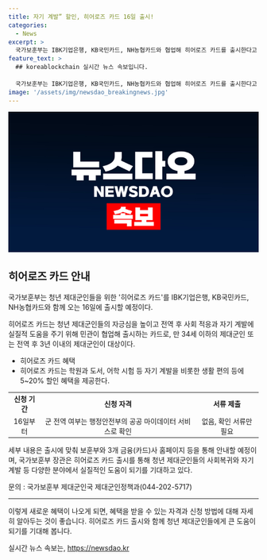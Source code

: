 ```yaml
---
title: 자기 계발” 할인, 히어로즈 카드 16일 출시!
categories:
  - News
excerpt: >
  국가보훈부는 IBK기업은행, KB국민카드, NH농협카드와 협업해 히어로즈 카드를 출시한다고 밝혔다. 이 카드는 제대군인들을 위해 설계되었으며, 학원, 도서, 어학 시험 등에서 5~20% 할인 혜택을 제공한다. 16일부터 제대군인들은 별도 서류 없이 카드를 발급받을 수 있으며, 세부 내용은 보훈부와 3개 금융(카드)사 홈페이지 등에서 안내할 예정이다. 보훈부 장관은 이를 통해 제대군인들의 사회복귀와 자기 계발을 지원하기를 바란다.
feature_text: >
  ## koreablockchain 실시간 뉴스 속보입니다.

  국가보훈부는 IBK기업은행, KB국민카드, NH농협카드와 협업해 히어로즈 카드를 출시한다고 밝혔다. 이 카드는 제대군인들을 위해 설계되었으며, 학원, 도서, 어학 시험 등에서 5~20% 할인 혜택을 제공한다. 16일부터 제대군인들은 별도 서류 없이 카드를 발급받을 수 있으며, 세부 내용은 보훈부와 3개 금융(카드)사 홈페이지 등에서 안내할 예정이다. 보훈부 장관은 이를 통해 제대군인들의 사회복귀와 자기 계발을 지원하기를 바란다.
image: '/assets/img/newsdao_breakingnews.jpg'
---
```


<p><img src="/assets/img/newsdao_breakingnews.jpg" alt="koreablockchain 속보" /></p>

<h2 data-ke-size="size26">히어로즈 카드 안내</h2>

<p>국가보훈부는 청년 제대군인들을 위한 '히어로즈 카드'를 IBK기업은행, KB국민카드, NH농협카드와 함께 오는 16일에 출시할 예정이다.</p>

<p data-ke-size="size16">히어로즈 카드는 청년 제대군인들의 자긍심을 높이고 전역 후 사회 적응과 자기 계발에 실질적 도움을 주기 위해 민관이 협업해 출시하는 카드로, 만 34세 이하의 제대군인 또는 전역 후 3년 이내의 제대군인이 대상이다.</p>

<ul>
  <li>히어로즈 카드 혜택</li>
  <li>히어로즈 카드는 학원과 도서, 어학 시험 등 자기 계발을 비롯한 생활 편의 등에 5~20% 할인 혜택을 제공한다.</li>
</ul>

<table>
  <tr>
    <td style="text-align: center; height: 17px;"><b>신청 기간</b></td>
    <td style="text-align: center; height: 17px;"><b>신청 자격</b></td>
    <td style="text-align: center; height: 17px;"><b>서류 제출</b></td>
  </tr>
  <tr>
    <td style="text-align: center; height: 17px;">16일부터</td>
    <td style="text-align: center; height: 17px;">군 전역 여부는 행정안전부의 공공 마이데이터 서비스로 확인</td>
    <td style="text-align: center; height: 17px;">없음, 확인 서류만 필요</td>
  </tr>
</table>

<p data-ke-size="size16">세부 내용은 출시에 맞춰 보훈부와 3개 금융(카드)사 홈페이지 등을 통해 안내할 예정이며, 국가보훈부 장관은 히어로즈 카드 출시를 통해 청년 제대군인들의 사회복귀와 자기 계발 등 다양한 분야에서 실질적인 도움이 되기를 기대하고 있다.</p>

<p data-ke-size="size16">문의 : 국가보훈부 제대군인국 제대군인정책과(044-202-5717)</p>

<hr>

<p>이렇게 새로운 혜택이 나오게 되면, 혜택을 받을 수 있는 자격과 신청 방법에 대해 자세히 알아두는 것이 좋습니다. 히어로즈 카드 출시와 함께 청년 제대군인들에게 큰 도움이 되기를 기대해 봅니다.</p>
실시간 뉴스 속보는, <a href="https://newsdao.kr" rel="dofollow">https://newsdao.kr</a>


